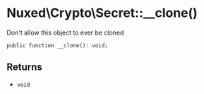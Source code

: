 # Nuxed\\Crypto\\Secret::__clone()




Don't allow this object to ever be cloned




``` Hack
public function __clone(): void;
```




## Returns




+ ` void `